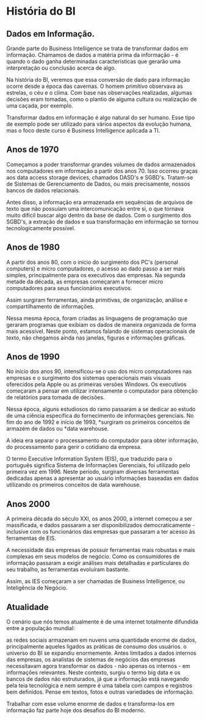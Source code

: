 # História do BI

## Dados em Informação.

Grande parte do Business Intelligence se trata de transformar dados em informação. Chamamos de dados a matéria prima da informação - é quando o dado ganha determinadas características que gerarão uma interpretação ou conclusão acerca de algo.

Na história do BI, veremos que essa conversão de dado para informação ocorre desde a época das cavernas. O homem primitivo observava as estrelas, o céu e o clima. Com base nas observações realizadas, algumas decisões eram tomadas, como o plantio de alguma cultura ou realização de uma caçada, por exemplo.

Transformar dados em informação é algo natural do ser humano. Esse tipo de exemplo pode ser utilizado para vários aspectos da evolução humana, mas o foco deste curso é Business Intelligence aplicada a TI.

## Anos de 1970

Começamos a poder transformar grandes volumes de dados armazenados nos computadores em informação a partir dos anos 70. Isso ocorreu graças aos data access storage devices, chamados DASD's e SGBD's. Tratam-se de Sistemas de Gerenciamento de Dados, ou mais precisamente, nossos bancos de dados relacionais.

Antes disso, a informação era armazenada em sequências de arquivos de texto que não possuíam uma intercomunicação entre si, o que tornava muito difícil buscar algo dentro da base de dados. Com o surgimento dos SGBD's, a extração de dados e sua transformação em informação se tornou tecnologicamente possível.

## Anos de 1980

A partir dos anos 80, com o início do surgimento dos PC's (personal computers) e micro computadores, o acesso ao dado passo a ser mais simples, principalmente para os executivos das empresas. Na segunda metade da década, as empresas começaram a fornecer micro computadores para seus funcionários executivos.

Assim surgiram ferramentas, ainda primitivas, de organização, análise e compartilhamento de informações.

Nessa mesma época, foram criadas as linguagens de programação que geraram programas que exibiam os dados de maneira organizada de forma mais acessível. Neste ponto, estamos falando de sistemas operacionais de texto, não chegamos ainda nas janelas, figuras e informações gráficas.

## Anos de 1990

No início dos anos 90, intensificou-se o uso dos micro computadores nas empresas e o surgimento dos sistemas operacionais mais visuais oferecidos pela Apple ou as primeiras versões Windows. Os executivos começaram a pensar em utilizar intensamente o computador para obtenção de relatórios para tomada de decisões.

Nessa época, alguns estudiosos do ramo passaram a se dedicar ao estudo de uma ciência específica do fornecimento de informações gerenciais. No fim do ano de 1992 e início de 1993, *surgiram os primeiros conceitos de armazém de dados ou *data warehouse.

A ideia era separar o processamento do computador para obter informação, do processamento para gerir o cotidiano da empresa.

O termo Executive Information System (EIS), que traduzido para o português significa Sistema de Informações Gerenciais, foi utilizado pelo primeira vez em 1996. Neste período, surgiram diversas ferramentas dedicadas apenas a apresentar ao usuário informações baseadas em dados utilizando os primeiros conceitos de data warehouse.

## Anos 2000

A primeira década do século XXI, os anos 2000, a internet começou a ser massificada, e dados passaram a ser disponibilizados democraticamente - inclusive com os funcionários das empresas que passaram a ter acesso às ferramentas de EIS.

A necessidade das empresas de possuir ferramentas mais robustas e mais complexas em seus modelos de negócio. Como os consumidores de informação passaram a exigir análises mais detalhadas e particulares do seu trabalho, as ferramentas evoluíram bastante.

Assim, as IES começaram a ser chamadas de Business Intelligence, ou Inteligência de Negócio.

## Atualidade

O cenário que nós temos atualmente é de uma internet totalmente difundida entre a população mundial:

as redes sociais armazenam em nuvens uma quantidade enorme de dados, principalmente aqueles ligados as práticas de consumo dos usuários.
o universo do BI se expandiu enormemente.
Antes limitados a dados internos das empresas, os analistas de sistemas de negócios das empresas necessitavam agora transformar os dados - não apenas os internos - em informações relevantes. Neste contexto, surgiu o termo big data e os bancos de dados não estruturados, já que a informação está navegando pela teia tecnológica e nem sempre é uma tabela com campos e registros bem definidos. Pense em textos, fotos e outras variedades de informação.

Trabalhar com esse volume enorme de dados e transforma-los em informação faz parte hoje dos desafios do BI moderno.
